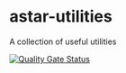 # astar-utilities
A collection of useful utilities

[![Quality Gate Status](https://sonarcloud.io/api/project_badges/measure?project=jbarden_astar-utilities&metric=alert_status)](https://sonarcloud.io/summary/new_code?id=jbarden_astar-utilities)
